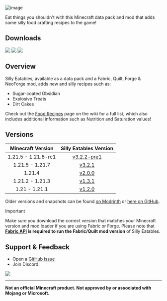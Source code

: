 ![image](https://i.imgur.com/SIx9XZZ.png)

Eat things you shouldn't with this Minecraft data pack and mod that adds some silly food crafting recipes to the game!

## Downloads

[![](https://img.shields.io/modrinth/dt/AMZruzFM?label=Modrinth&style=for-the-badge&color=00AF5C&logo=modrinth)](https://modrinth.com/datapack/silly-eatables/)
[![](https://img.shields.io/github/downloads/Classic36-Media/Silly-Eatables/total?label=GitHub&style=for-the-badge&color=181717&logo=github)](https://github.com/Classic36-Media/Silly-Eatables/releases)
[![](https://img.shields.io/spiget/downloads/116362?label=SpigotMC&style=for-the-badge&color=ED8106&logo=spigotmc)](https://www.spigotmc.org/resources/silly-eatables.116362/)

## Overview

Silly Eatables, available as a data pack and a Fabric, Quilt, Forge & NeoForge mod, adds new and silly recipes such as:

* Sugar-coated Obsidian
* Explosive Treats
* Dirt Cakes

Check out the [Food Recipes](https://github.com/Classic36-Media/Silly-Eatables/wiki/Food-Recipes) page on the wiki for a full list, which also includes additional information such as Nutrition and Saturation values!

## Versions

| Minecraft Version | Silly Eatables Version |
| :--: | :--: |
| 1.21.5 - 1.21.8-rc1 | [v3.2.2-pre1](https://github.com/Classic36-Media/Silly-Eatables/releases/tag/v3.2.2-pre1) |
| 1.21.5 - 1.21.7 | [v3.2.1](https://github.com/Classic36-Media/Silly-Eatables/releases/tag/v3.2.1) |
| 1.21.4 | [v2.0.0](https://github.com/Classic36-Media/Silly-Eatables/releases/tag/v2.0.0) |
| 1.21.2 - 1.21.3 | [v1.3.1](https://github.com/Classic36-Media/Silly-Eatables/releases/tag/v1.3.1) |
| 1.21 - 1.21.1 | [v1.2.0](https://github.com/Classic36-Media/Silly-Eatables/releases/tag/v1.2.0) |

Older versions and snapshots can be found [on Modrinth](https://modrinth.com/datapack/silly-eatables/versions) or [here on GitHub](https://github.com/Classic36-Media/Silly-Eatables/wiki/Versions).

> [!IMPORTANT]
> Make sure you download the correct version that matches your Minecraft version and mod loader if you are using Fabric or Forge. Please note that **[Fabric API](https://modrinth.com/mod/fabric-api) is required to run the Fabric/Quilt mod version** of Silly Eatables.

## Support & Feedback
* Open a [GitHub issue](https://github.com/Classic36-Media/Silly-Eatables/issues/new/choose)
* Join Discord:

[![](https://img.shields.io/discord/1107084025442607206?label=Discord&style=for-the-badge&color=5865F2&logo=discord)](https://discord.gg/vZJSDjPcmu)

***

**Not an official Minecraft product. Not approved by or associated with Mojang or Microsoft.**
